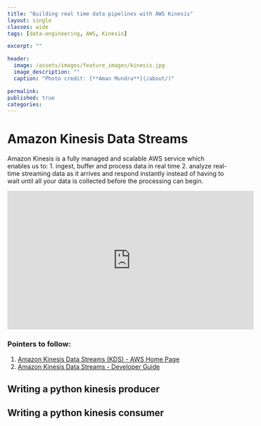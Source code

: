 ```yaml
---
title: "Building real time data pipelines with AWS Kinesis"
layout: single
classes: wide
tags: [data-engineering, AWS, Kinesis]

excerpt: ""

header:
  image: /assets/images/feature_images/kinesis.jpg
  image_description: ""
  caption: "Photo credit: [**Aman Mundra**](/about/)"

permalink:
published: true
categories: 
---
```


# Amazon Kinesis Data Streams

Amazon Kinesis is a fully managed and scalable AWS service which enables us to:
	1. ingest, buffer and process data in real time
	2. analyze real-time streaming data as it arrives and respond instantly instead of having to wait until all your data is collected before the processing can begin.


<iframe width="560" height="315" src="https://www.youtube.com/embed/MbEfiX4sMXc" frameborder="0" allow="accelerometer; autoplay; encrypted-media; gyroscope; picture-in-picture" allowfullscreen></iframe><br/>

### Pointers to follow:

1. [Amazon Kinesis Data Streams (KDS) - AWS Home Page](https://aws.amazon.com/kinesis/data-streams/)
2. [Amazon Kinesis Data Streams - Developer Guide](https://docs.aws.amazon.com/streams/latest/dev/kinesis-dg.pdf)


## Writing a python kinesis producer

## Writing a python kinesis consumer
